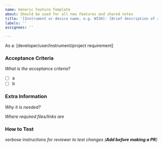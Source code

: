 ```yaml
---
name: Generic Feature Template
about: Should be used for all new features and shared notes
title: '[Instrument or device name, e.g. WISH]: [Brief description of request]'
labels: ''
assignees: ''

---
```


As a: [developer/user/instrument/project requirement]

### Acceptance Criteria
_What is the acceptance criteria?_
- [ ] a
- [ ] b

### Extra Information
_Why it is needed?_

_Where required files/links are_


### How to Test
_verbose instructions for reviewer to test changes
(**Add before making a PR**)_
